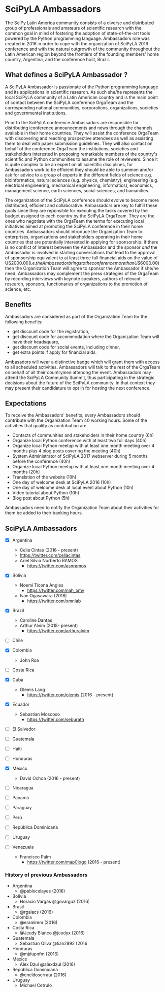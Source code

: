 
# SciPyLA Ambassadors

The SciPy Latin America community consists of a diverse and distributed
group of professionals and amateurs of scientific research with the common
goal in mind of fostering the adoption of state-of-the-art tools powered
by the Python programming language. Ambassadors role was created in 2016
in order to cope with the organization of SciPyLA 2016 conference and with the
natural outgrowth of the community throughout the Latin American region
beyond the frontiers of the founding members' home country, Argentina,
and the conference host, Brazil.

## What defines a SciPyLA Ambassador ?

A SciPyLA Ambassador is passionate of the Python programming language and
its applications in scientific research. As such she/he represents the
local SciPyLA community of a Latin American country and is the main
point of contact between the SciPyLA conference OrgaTeam and the
corresponding national communities, corporations, organizations,
societies and governmental institutions.

Prior to the SciPyLA conference Ambassadors are responsible for
distributing iconference announcements and news through the channels
available in their home countries. They will assist the conference
OrgaTeam with discovering and reaching prospective attendees
as well as assisting them to deal with paper
submission guidelines. They will also contact on behalf of the
conference OrgaTeam the institutions, societies and stakeholders
interested in proposing remarkable members of the country's 
scientific and Python communities to assume the role of reviewers.
Since it is quite complex to be an expert on all scientific disciplines,
for Ambassadors work to be efficient they should be able to
summon and/or ask for advice to a group of experts in the different
fields of science e.g. bioinformatics, natural sciences (e.g. physics,
chemistry), engineering (e.g. electrical engineering, mechanical engineering,
informatics), economics, management science, earth sciences, social sciences,
and humanities.

The organization of the SciPyLA conference should evolve to become
more distributed, efficient and collaborative. Ambassadors are key to
fulfill these goals since they are reponsible for executing the tasks
covered by the budget assigned to each country by the SciPyLA OrgaTeam.
They are the ones who negotiate with the OrgaTeam the terms for executing
local initiatives aimed at promoting the SciPyLA conference in their home
countries. Ambassadors should introduce the Organization Team to enterprises,
organizations and stakeholders operating in their home countries that are
potentially interested in applying for sponsorship. If there is no conflict of
interest between the Ambassador and the sponsor *and* the Ambassador is
involved in starting conversations that lead to the approval of sponsorship
equivalent to at least three full financial aids on the value of US$2000.00
(i.e. the Ambassador brings to the conference more than US$6000.00) then the
Organization Team will agree to sponsor the Ambassador if she/he need.
Ambassadors may complement the press strategies of the OrgaTeam by
recording interviews with keynote speakers, authors of relevant research,
sponsors, functionaries of organizations to the promotion of science, etc.

## Benefits

Ambassadors are considered as part of the Organization Team for
the following benefits:

- get discount code for the registration,
- get discount code for accommodation where the Organization Team will have
  their headsquare,
- get discount code for social events, including dinner,
- get extra points if apply for financial aids.

Ambasadors will wear a distinctive badge which will grant them with access to
all scheduled activities. Ambassadors will talk to the rest of the OrgaTeam on
behalf of all their countrymen attendng the event.
Ambassadors may attend the SciPyLA Community Summit, thus
participating in the strategic decisions about the future of the
SciPyLA community. In that context they may present their
candidature to opt in for hosting the next conference.

## Expectations

To receive the Ambassadors' benefits, every Ambassadors should contribute with
the Organization Team 40 working hours. Some of the activities that qualify as
contribution are

- Contacts of communities and stakeholders in their home country (6h)
- Organize local Python conference with at least two full days (40h)
- Organize local Python meetup with at least one month meeting over 4 months
  plus 4 blog posts covering the meeting (40h)
- System Administrator of SciPyLA 2017 webserver during 5 months before the
  conference (40h)
- Organize local Python meetup with at least one month meeting over 4 months
  (20h)
- Translation of the website (10h)
- One day of welcome desk at SciPyLA 2016 (10h)
- One day of welcome desk at local event about Python (10h)
- Video tutorial about Python (10h)
- Blog post about Python (5h)

Ambassadors need to notify the Organization Team about their activities for
them be added to their banking hours.

## SciPyLA Ambassadors

- [x] Argentina
  -  Celia Cintas (2016 - present)
    - https://twitter.com/celiacintas 
  - Ariel Silvio Norberto RAMOS
    - https://twitter.com/asnramos
    
- [x] Bolivia
  - Noemi Ticona Angles
    - https://twitter.com/nah_omy
  - Ivan Ogasawara (2018)
    - https://twitter.com/xmnlab
- [x] Brazil
  - Caroline Dantas
  - Arthur Alvim (2018- present)
    - https://twitter.com/arthuralvim
- [ ] Chile
- [x] Colombia
  - John Roa
- [ ] Costa Rica
- [x] Cuba
  - Olemis Lang
    - https://twitter.com/olemis (2016 - present)
- [x] Ecuador
  - Sebastian Moscoso
    - https://twitter.com/seburath
- [ ] El Salvador
- [ ] Guatemala
- [ ] Haiti
- [ ] Honduras
- [x] México
  - David Ochoa (2016 - present)
- [ ] Nicaragua
- [ ] Panamá
- [ ] Paraguay
- [ ] Perú
- [ ] República Dominicana
- [ ] Uruguay
- [ ] Venezuela
  - Francisco Palm
    - https://twitter.com/map0logo (2016 - present)

### History of previous Ambassadors

- Argentina
  - @pablocelayes (2016)
- Bolivia
  - Horacio Vargas @govarguz (2016)
- Brasil
  - @rgaiacs (2016)
- Colombia
  - @eramirem (2016)
- Costa Rica
  - @Jeudy Blanco @jeudyx (2016)
- Guatemala
  - Sebastian Oliva @tian2992 (2016
- Honduras
  - @mjdupnfm (2016)
- México
  - Alex Dzul @alexdzul (2016)
- República Dominicana
  - @eneldoserrata (2016)
- Uruguay
  - Michael Cetrulo
